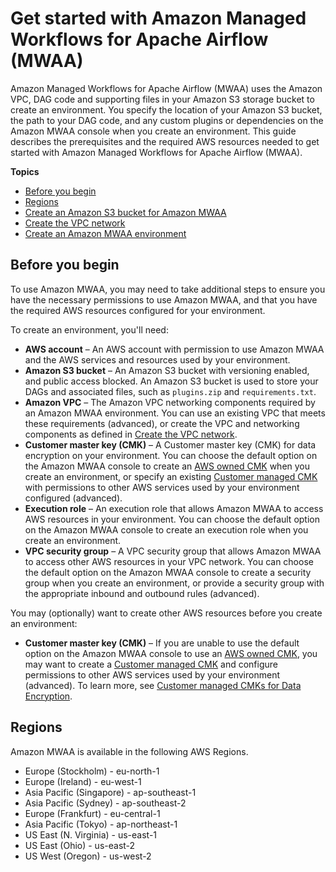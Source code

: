 # Get started with Amazon Managed Workflows for Apache Airflow \(MWAA\)<a name="get-started"></a>

Amazon Managed Workflows for Apache Airflow \(MWAA\) uses the Amazon VPC, DAG code and supporting files in your Amazon S3 storage bucket to create an environment\. You specify the location of your Amazon S3 bucket, the path to your DAG code, and any custom plugins or dependencies on the Amazon MWAA console when you create an environment\. This guide describes the prerequisites and the required AWS resources needed to get started with Amazon Managed Workflows for Apache Airflow \(MWAA\)\.

**Topics**
+ [Before you begin](#prerequisites)
+ [Regions](#regions)
+ [Create an Amazon S3 bucket for Amazon MWAA](mwaa-s3-bucket.md)
+ [Create the VPC network](vpc-create.md)
+ [Create an Amazon MWAA environment](create-environment.md)

## Before you begin<a name="prerequisites"></a>

To use Amazon MWAA, you may need to take additional steps to ensure you have the necessary permissions to use Amazon MWAA, and that you have the required AWS resources configured for your environment\. 

To create an environment, you'll need:
+ **AWS account** – An AWS account with permission to use Amazon MWAA and the AWS services and resources used by your environment\.
+ **Amazon S3 bucket** – An Amazon S3 bucket with versioning enabled, and public access blocked\. An Amazon S3 bucket is used to store your DAGs and associated files, such as `plugins.zip` and `requirements.txt`\.
+ **Amazon VPC** – The Amazon VPC networking components required by an Amazon MWAA environment\. You can use an existing VPC that meets these requirements \(advanced\), or create the VPC and networking components as defined in [Create the VPC network](vpc-create.md)\.
+ **Customer master key \(CMK\)** – A Customer master key \(CMK\) for data encryption on your environment\. You can choose the default option on the Amazon MWAA console to create an [AWS owned CMK](https://docs.aws.amazon.com/kms/latest/developerguide/concepts.html#aws-owned-cmk) when you create an environment, or specify an existing [Customer managed CMK](https://docs.aws.amazon.com/kms/latest/developerguide/concepts.html#customer-cmk) with permissions to other AWS services used by your environment configured \(advanced\)\.
+ **Execution role** – An execution role that allows Amazon MWAA to access AWS resources in your environment\. You can choose the default option on the Amazon MWAA console to create an execution role when you create an environment\.
+ **VPC security group** – A VPC security group that allows Amazon MWAA to access other AWS resources in your VPC network\. You can choose the default option on the Amazon MWAA console to create a security group when you create an environment, or provide a security group with the appropriate inbound and outbound rules \(advanced\)\.

You may \(optionally\) want to create other AWS resources before you create an environment:
+ **Customer master key \(CMK\)** – If you are unable to use the default option on the Amazon MWAA console to use an [AWS owned CMK](https://docs.aws.amazon.com/kms/latest/developerguide/concepts.html#aws-owned-cmk), you may want to create a [Customer managed CMK](https://docs.aws.amazon.com/kms/latest/developerguide/concepts.html#customer-cmk) and configure permissions to other AWS services used by your environment \(advanced\)\. To learn more, see [Customer managed CMKs for Data Encryption](custom-keys-certs.md)\.

## Regions<a name="regions"></a>

Amazon MWAA is available in the following AWS Regions\.
+ Europe \(Stockholm\) \- eu\-north\-1
+ Europe \(Ireland\) \- eu\-west\-1
+ Asia Pacific \(Singapore\) \- ap\-southeast\-1
+ Asia Pacific \(Sydney\) \- ap\-southeast\-2
+ Europe \(Frankfurt\) \- eu\-central\-1
+ Asia Pacific \(Tokyo\) \- ap\-northeast\-1
+ US East \(N\. Virginia\) \- us\-east\-1
+ US East \(Ohio\) \- us\-east\-2
+ US West \(Oregon\) \- us\-west\-2
